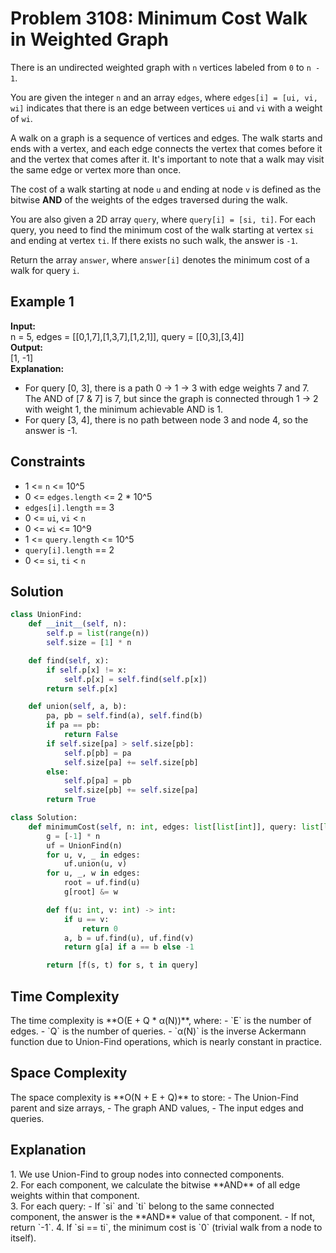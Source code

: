 # Problem 3108: Minimum Cost Walk in Weighted Graph

There is an undirected weighted graph with `n` vertices labeled from `0` to `n - 1`.

You are given the integer `n` and an array `edges`, where `edges[i] = [ui, vi, wi]` indicates that there is an edge between vertices `ui` and `vi` with a weight of `wi`.

A walk on a graph is a sequence of vertices and edges. The walk starts and ends with a vertex, and each edge connects the vertex that comes before it and the vertex that comes after it. It's important to note that a walk may visit the same edge or vertex more than once.

The cost of a walk starting at node `u` and ending at node `v` is defined as the bitwise **AND** of the weights of the edges traversed during the walk.

You are also given a 2D array `query`, where `query[i] = [si, ti]`. For each query, you need to find the minimum cost of the walk starting at vertex `si` and ending at vertex `ti`. If there exists no such walk, the answer is `-1`.

Return the array `answer`, where `answer[i]` denotes the minimum cost of a walk for query `i`.

## Example 1
**Input:**  
n = 5, edges = [[0,1,7],[1,3,7],[1,2,1]], query = [[0,3],[3,4]]  
**Output:**  
[1, -1]  
**Explanation:**  
- For query [0, 3], there is a path 0 -> 1 -> 3 with edge weights 7 and 7. The AND of [7 & 7] is 7, but since the graph is connected through 1 -> 2 with weight 1, the minimum achievable AND is 1.
- For query [3, 4], there is no path between node 3 and node 4, so the answer is -1.

## Constraints
- 1 <= `n` <= 10^5  
- 0 <= `edges.length` <= 2 * 10^5  
- `edges[i].length` == 3  
- 0 <= `ui`, `vi` < `n`  
- 0 <= `wi` <= 10^9  
- 1 <= `query.length` <= 10^5  
- `query[i].length` == 2  
- 0 <= `si`, `ti` < `n`

## Solution

```python
class UnionFind:
    def __init__(self, n):
        self.p = list(range(n))
        self.size = [1] * n

    def find(self, x):
        if self.p[x] != x:
            self.p[x] = self.find(self.p[x])
        return self.p[x]

    def union(self, a, b):
        pa, pb = self.find(a), self.find(b)
        if pa == pb:
            return False
        if self.size[pa] > self.size[pb]:
            self.p[pb] = pa
            self.size[pa] += self.size[pb]
        else:
            self.p[pa] = pb
            self.size[pb] += self.size[pa]
        return True

class Solution:
    def minimumCost(self, n: int, edges: list[list[int]], query: list[list[int]]) -> list[int]:
        g = [-1] * n
        uf = UnionFind(n)
        for u, v, _ in edges:
            uf.union(u, v)
        for u, _, w in edges:
            root = uf.find(u)
            g[root] &= w

        def f(u: int, v: int) -> int:
            if u == v:
                return 0
            a, b = uf.find(u), uf.find(v)
            return g[a] if a == b else -1

        return [f(s, t) for s, t in query]
```
<h2>Time Complexity</h2> The time complexity is **O(E + Q * α(N))**, where: - `E` is the number of edges. - `Q` is the number of queries. - `α(N)` is the inverse Ackermann function due to Union-Find operations, which is nearly constant in practice.<br>
<h2>Space Complexity</h2> The space complexity is **O(N + E + Q)** to store: - The Union-Find parent and size arrays, - The graph AND values, - The input edges and queries.<br>
 <h2>Explanation</h2> 
 1. We use Union-Find to group nodes into connected components.<br>
  2. For each component, we calculate the bitwise **AND** of all edge weights within that component.<br>
   3. For each query: - If `si` and `ti` belong to the same connected component, the answer is the **AND** value of that component. - If not, return `-1`. 4. If `si == ti`, the minimum cost is `0` (trivial walk from a node to itself).
